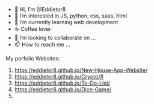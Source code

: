 - 👋 Hi, I’m @Eddietor8
- 👀 I’m interested in JS, python, css, saas, html
- 🌱 I’m currently learning web development
- ☕ Coffee lover
- 💞️ I’m looking to collaborate on ...
- 📫 How to reach me ...

My porfolio Websites:
1. https://eddietor8.github.io/New-House-App-Website/
2. https://eddietor8.github.io/Crypto/#
3. https://eddietor8.github.io/To-Do-List/
4. https://eddietor8.github.io/Dice-Game/
5. 
<!---
Eddietor8/Eddietor8 is a ✨ special ✨ repository because its `README.md` (this file) appears on your GitHub profile.
You can click the Preview link to take a look at your changes.
--->
